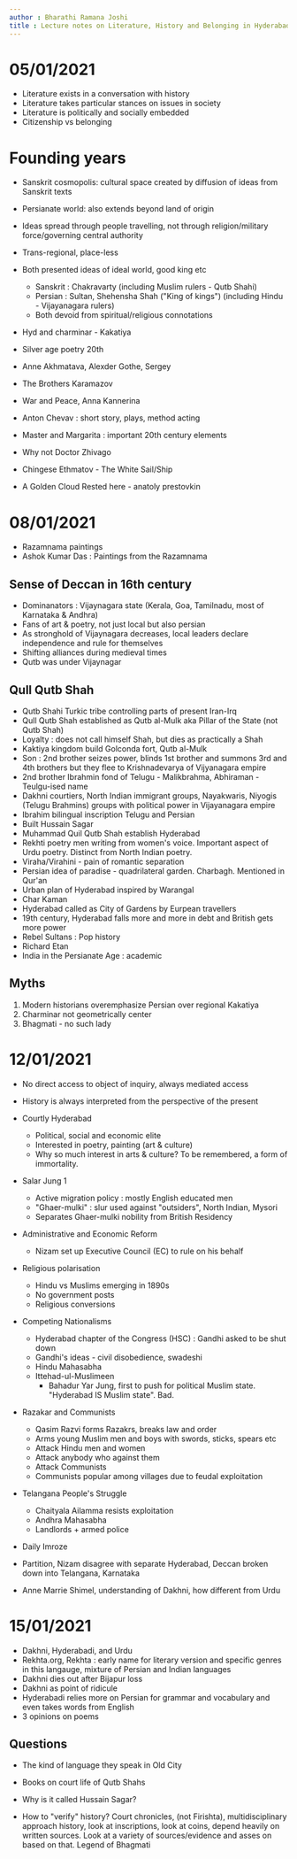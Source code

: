 ```yaml
---
author : Bharathi Ramana Joshi
title : Lecture notes on Literature, History and Belonging in Hyderabad
---
```


# 05/01/2021

- Literature exists in a conversation with history
- Literature takes particular stances on issues in society
- Literature is politically and socially embedded
- Citizenship vs belonging

# Founding years

- Sanskrit cosmopolis: cultural space created by diffusion of ideas from
    Sanskrit texts
- Persianate world: also extends beyond land of origin
- Ideas spread through people travelling, not through religion/military
    force/governing central authority
- Trans-regional, place-less
- Both presented ideas of ideal world, good king etc
    * Sanskrit : Chakravarty (including Muslim rulers - Qutb Shahi)
    * Persian : Sultan, Shehensha Shah ("King of kings") (including Hindu -
        Vijayanagara rulers)
    * Both devoid from spiritual/religious connotations
- Hyd and charminar - Kakatiya 

- Silver age poetry 20th
- Anne Akhmatava, Alexder Gothe, Sergey
- The Brothers Karamazov
- War and Peace, Anna Kannerina
- Anton Chevav : short story, plays, method acting
- Master and Margarita : important 20th century elements
- Why not Doctor Zhivago
- Chingese Ethmatov - The White Sail/Ship
- A Golden Cloud Rested here - anatoly prestovkin

# 08/01/2021

- Razamnama paintings
- Ashok Kumar Das : Paintings from the Razamnama

## Sense of Deccan in 16th century

- Dominanators : Vijaynagara state (Kerala, Goa, Tamilnadu, most of Karnataka & Andhra)
- Fans of art & poetry, not just local but also persian
- As stronghold of Vijaynagara decreases, local leaders declare independence and
    rule for themselves
- Shifting alliances during medieval times
- Qutb was under Vijaynagar

## Qull Qutb Shah

- Qutb Shahi Turkic tribe controlling parts of present Iran-Irq
- Qull Qutb Shah established as Qutb al-Mulk aka Pillar of the State (not Qutb
  Shah)
- Loyalty : does not call himself Shah, but dies as practically a Shah
- Kaktiya kingdom build Golconda fort, Qutb al-Mulk
- Son : 2nd brother seizes power, blinds 1st brother and summons 3rd and 4th
    brothers but they flee to Krishnadevarya of Vijyanagara empire
- 2nd brother Ibrahmin fond of Telugu - Malikbrahma, Abhiraman - Teulgu-ised
    name
- Dakhni courtiers, North Indian immigrant groups, Nayakwaris, Niyogis (Telugu
    Brahmins) groups with political power in Vijayanagara empire
- Ibrahim bilingual inscription Telugu and Persian
- Built Hussain Sagar
- Muhammad Quil Qutb Shah establish Hyderabad
- Rekhti poetry men writing from women's voice. Important aspect of Urdu poetry.
    Distinct from North Indian poetry.
- Viraha/Virahini - pain of romantic separation
- Persian idea of paradise - quadrilateral garden. Charbagh. Mentioned in
    Qur'an
- Urban plan of Hyderabad inspired by Warangal
- Char Kaman
- Hyderabad called as City of Gardens by Eurpean travellers
- 19th century, Hyderabad falls more and more in debt and British gets more
    power
- Rebel Sultans : Pop history
- Richard Etan
- India in the Persianate Age : academic

## Myths

1. Modern historians overemphasize Persian over regional Kakatiya
2. Charminar not geometrically center
3. Bhagmati - no such lady

# 12/01/2021

- No direct access to object of inquiry, always mediated access
- History is always interpreted from the perspective of the present

- Courtly Hyderabad
    * Political, social and economic elite
    * Interested in poetry, painting (art & culture)
    * Why so much interest in arts & culture? To be remembered, a form of
        immortality.
- Salar Jung 1
    * Active migration policy : mostly English educated men
    * "Ghaer-mulki" : slur used against "outsiders", North Indian, Mysori
    * Separates Ghaer-mulki nobility from British Residency
- Administrative and Economic Reform
    * Nizam set up Executive Council (EC) to rule on his behalf
- Religious polarisation
    * Hindu vs Muslims emerging in 1890s
    * No government posts
    * Religious conversions
- Competing Nationalisms
    * Hyderabad chapter of the Congress (HSC) : Gandhi asked to be shut down
    * Gandhi's ideas - civil disobedience, swadeshi
    * Hindu Mahasabha
    * Ittehad-ul-Muslimeen
        + Bahadur Yar Jung, first to push for political Muslim state. "Hyderabad
            IS Muslim state". Bad.
- Razakar and Communists
    * Qasim Razvi forms Razakrs, breaks law and order
    * Arms young Muslim men and boys with swords, sticks, spears etc
    * Attack Hindu men and women
    * Attack anybody who against them
    * Attack Communists
    * Communists popular among villages due to feudal exploitation
- Telangana People's Struggle
    * Chaityala Ailamma resists exploitation
    * Andhra Mahasabha
    * Landlords + armed police
- Daily Imroze
- Partition, Nizam disagree with separate Hyderabad, Deccan broken down into
    Telangana, Karnataka
- Anne Marrie Shimel, understanding of Dakhni, how different from Urdu

# 15/01/2021

- Dakhni, Hyderabadi, and Urdu
- Rekhta.org, Rekhta : early name for literary version and specific genres in
    this langauge, mixture of Persian and Indian languages
- Dakhni dies out after Bijapur loss
- Dakhni as point of ridicule
- Hyderabadi relies more on Persian for grammar and vocabulary and even takes
    words from English
- 3 opinions on poems

## Questions

- The kind of language they speak in Old City

- Books on court life of Qutb Shahs
- Why is it called Hussain Sagar?
- How to "verify" history?
    Court chronicles, (not Firishta), multidisciplinary approach history, look at
    inscriptions, look at coins, depend heavily on written sources. Look at a
    variety of sources/evidence and asses on based on that. Legend of Bhagmati

